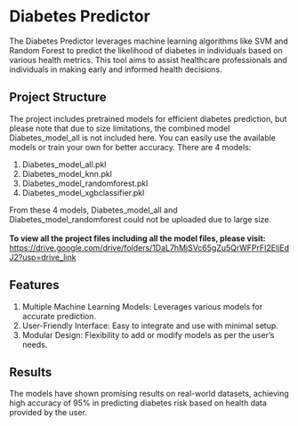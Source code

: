 # Diabetes Predictor
The Diabetes Predictor leverages machine learning algorithms like SVM and Random Forest to predict the likelihood of diabetes in individuals based on various health metrics. This tool aims to assist healthcare professionals and individuals in making early and informed health decisions.

## Project Structure
The project includes pretrained models for efficient diabetes prediction, but please note that due to size limitations, the combined model Diabetes_model_all is not included here. You can easily use the available models or train your own for better accuracy.
There are 4 models:
1. Diabetes_model_all.pkl
2. Diabetes_model_knn.pkl
3. Diabetes_model_randomforest.pkl
4. Diabetes_model_xgbclassifier.pkl

From these 4 models, Diabetes_model_all and Diabetes_model_randomforest could not be uploaded due to large size.
<br>
<br>
**To view all the project files including all the model files, please visit:** https://drive.google.com/drive/folders/1DaL7hMjSVc65gZu5QrWFPrFI2EljEdJ2?usp=drive_link

## Features
1. Multiple Machine Learning Models: Leverages various models for accurate prediction.
2. User-Friendly Interface: Easy to integrate and use with minimal setup.
3. Modular Design: Flexibility to add or modify models as per the user’s needs.

## Results
The models have shown promising results on real-world datasets, achieving high accuracy of 95% in predicting diabetes risk based on health data provided by the user.
